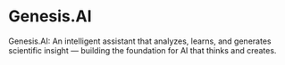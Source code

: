 # Genesis.AI
Genesis.AI: An intelligent assistant that analyzes, learns, and generates scientific insight — building the foundation for AI that thinks and creates.
